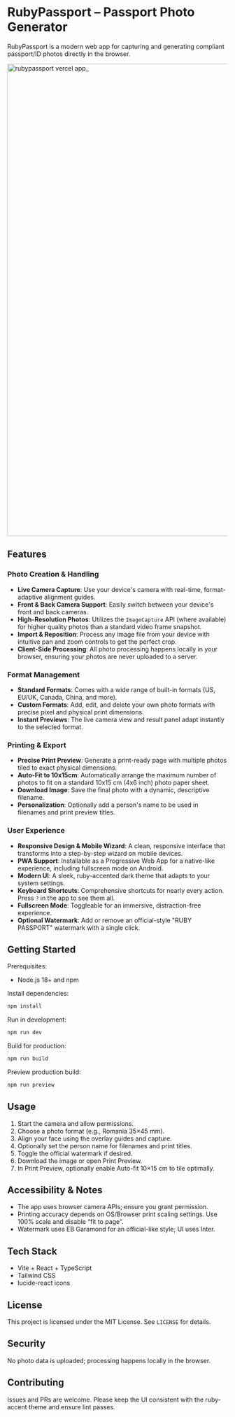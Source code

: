 # RubyPassport – Passport Photo Generator

RubyPassport is a modern web app for capturing and generating compliant passport/ID photos directly in the browser.

<img width="1920" height="1080" alt="rubypassport vercel app_" src="https://github.com/user-attachments/assets/9efe35ff-af28-4cc9-9406-5f26d1d1baa9" />

## Features

### Photo Creation & Handling
- **Live Camera Capture**: Use your device's camera with real-time, format-adaptive alignment guides.
- **Front & Back Camera Support**: Easily switch between your device's front and back cameras.
- **High-Resolution Photos**: Utilizes the `ImageCapture` API (where available) for higher quality photos than a standard video frame snapshot.
- **Import & Reposition**: Process any image file from your device with intuitive pan and zoom controls to get the perfect crop.
- **Client-Side Processing**: All photo processing happens locally in your browser, ensuring your photos are never uploaded to a server.

### Format Management
- **Standard Formats**: Comes with a wide range of built-in formats (US, EU/UK, Canada, China, and more).
- **Custom Formats**: Add, edit, and delete your own photo formats with precise pixel and physical print dimensions.
- **Instant Previews**: The live camera view and result panel adapt instantly to the selected format.

### Printing & Export
- **Precise Print Preview**: Generate a print-ready page with multiple photos tiled to exact physical dimensions.
- **Auto-Fit to 10x15cm**: Automatically arrange the maximum number of photos to fit on a standard 10x15 cm (4x6 inch) photo paper sheet.
- **Download Image**: Save the final photo with a dynamic, descriptive filename.
- **Personalization**: Optionally add a person's name to be used in filenames and print preview titles.

### User Experience
- **Responsive Design & Mobile Wizard**: A clean, responsive interface that transforms into a step-by-step wizard on mobile devices.
- **PWA Support**: Installable as a Progressive Web App for a native-like experience, including fullscreen mode on Android.
- **Modern UI**: A sleek, ruby-accented dark theme that adapts to your system settings.
- **Keyboard Shortcuts**: Comprehensive shortcuts for nearly every action. Press `?` in the app to see them all.
- **Fullscreen Mode**: Toggleable for an immersive, distraction-free experience.
- **Optional Watermark**: Add or remove an official-style "RUBY PASSPORT" watermark with a single click.

## Getting Started

Prerequisites:
- Node.js 18+ and npm

Install dependencies:
```bash
npm install
```

Run in development:
```bash
npm run dev
```

Build for production:
```bash
npm run build
```

Preview production build:
```bash
npm run preview
```

## Usage

1. Start the camera and allow permissions.
2. Choose a photo format (e.g., Romania 35×45 mm).
3. Align your face using the overlay guides and capture.
4. Optionally set the person name for filenames and print titles.
5. Toggle the official watermark if desired.
6. Download the image or open Print Preview.
7. In Print Preview, optionally enable Auto-fit 10×15 cm to tile optimally.

## Accessibility & Notes

- The app uses browser camera APIs; ensure you grant permission.
- Printing accuracy depends on OS/Browser print scaling settings. Use 100% scale and disable “fit to page”.
- Watermark uses EB Garamond for an official-like style; UI uses Inter.

## Tech Stack

- Vite + React + TypeScript
- Tailwind CSS
- lucide-react icons

## License

This project is licensed under the MIT License. See `LICENSE` for details.

## Security

No photo data is uploaded; processing happens locally in the browser.

## Contributing

Issues and PRs are welcome. Please keep the UI consistent with the ruby-accent theme and ensure lint passes.

